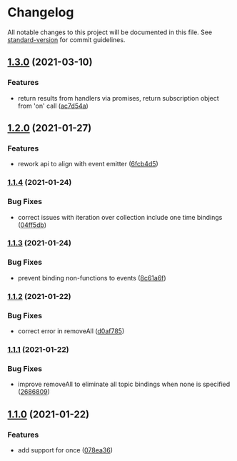 # Changelog

All notable changes to this project will be documented in this file. See [standard-version](https://github.com/conventional-changelog/standard-version) for commit guidelines.

## [1.3.0](///compare/v1.2.0...v1.3.0) (2021-03-10)


### Features

* return results from handlers via promises, return subscription object from 'on' call ([ac7d54a](///commit/ac7d54adc73d224881e15d3691674170b6bbde7c))

## [1.2.0](///compare/v1.1.4...v1.2.0) (2021-01-27)


### Features

* rework api to align with event emitter ([6fcb4d5](///commit/6fcb4d5e2d7731cf024139a06db39fa2178ab49b))

### [1.1.4](///compare/v1.1.3...v1.1.4) (2021-01-24)


### Bug Fixes

* correct issues with iteration over collection include one time bindings ([04ff5db](///commit/04ff5db1458f29f1f81cb6fe1aa9efcbb3f3d6eb))

### [1.1.3](///compare/v1.1.2...v1.1.3) (2021-01-24)


### Bug Fixes

* prevent binding non-functions to events ([8c61a6f](///commit/8c61a6fe2e96faf3f6a872b5b84379edce46eab0))

### [1.1.2](///compare/v1.1.1...v1.1.2) (2021-01-22)


### Bug Fixes

* correct error in removeAll ([d0af785](///commit/d0af7857e4ae7f8bcebbd8f6d8deb15175ad3613))

### [1.1.1](///compare/v1.1.0...v1.1.1) (2021-01-22)


### Bug Fixes

* improve removeAll to eliminate all topic bindings when none is specified ([2686809](///commit/26868099f91d96630e58d304aa840e451142225f))

## [1.1.0](///compare/v1.0.0...v1.1.0) (2021-01-22)


### Features

* add support for once ([078ea36](///commit/078ea36cf7ae611051b26a05759b93a05bc4fcd4))
